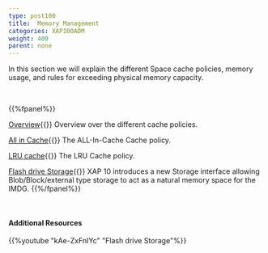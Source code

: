 ```yaml
---
type: post100
title:  Memory Management
categories: XAP100ADM
weight: 400
parent: none
---
```



In this section we will explain the different Space cache policies, memory usage, and rules for exceeding physical memory capacity.




<br>

{{%fpanel%}}

[Overview](./memory-management-facilities.html){{<wbr>}}
Overview over the different cache policies.

[All in Cache](./all-in-cache-cache-policy.html){{<wbr>}}
The ALL-In-Cache Cache policy.

[LRU cache](./lru-cache-policy.html){{<wbr>}}
The LRU Cache policy.


[Flash drive Storage](./blobstore-overview.html){{<wbr>}}
XAP 10 introduces a new Storage interface allowing Blob/Block/external type storage to act as a natural memory space for the IMDG.
{{%/fpanel%}}

<br>

#### Additional Resources

{{%youtube "kAe-ZxFnIYc"  "Flash drive Storage"%}}

